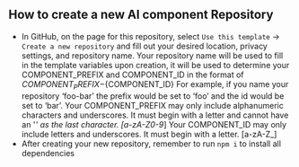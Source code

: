 ## How to create a new AI component Repository

- In GitHub, on the page for this repository, select `Use this template` -> `Create a new repository` and fill out your desired location, privacy settings, and repository name. Your repository name will be used to fill in the template variables upon creation, it will be used to determine your COMPONENT_PREFIX and COMPONENT_ID in the format of ${COMPONENT_PREFIX}-${COMPONENT_ID}
For example, if you name your repository ‘foo-bar’ the prefix would be set to ‘foo’ and the id would be set to ‘bar’.
Your COMPONENT_PREFIX may only include alphanumeric characters and underscores. It must begin with a letter and cannot have an '_' as the last character. [a-zA-Z0-9_]
Your COMPONENT_ID may only include letters and underscores.
It must begin with a letter. [a-zA-Z_]
- After creating your new repository, remember to run `npm i` to install all dependencies